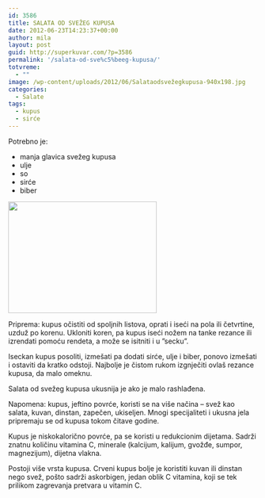 ```yaml
---
id: 3586
title: SALATA OD SVEŽEG KUPUSA
date: 2012-06-23T14:23:37+00:00
author: mila
layout: post
guid: http://superkuvar.com/?p=3586
permalink: '/salata-od-sve%c5%beeg-kupusa/'
totvreme:
  - ""
image: /wp-content/uploads/2012/06/Salataodsvežegkupusa-940x198.jpg
categories:
  - Salate
tags:
  - kupus
  - sirće
---
```

Potrebno je:

  * manja glavica svežeg kupusa
  * ulje
  * so
  * sirće
  * biber

<img class="alignnone size-medium wp-image-3587" title="Salataodsvežegkupusa" src="//superkuvar.com/wp-content/uploads/2012/06/Salataodsve%C5%BEegkupusa-300x225.jpg" alt="" width="300" height="225" /> 

Priprema: kupus očistiti od spoljnih listova, oprati i iseći na pola ili četvrtine, uzduž po korenu. Ukloniti koren, pa kupus iseći nožem na tanke rezance ili izrendati pomoću rendeta, a može se isitniti i u &#8221;secku&#8221;.

Iseckan kupus posoliti, izmešati pa dodati sirće, ulje i biber, ponovo izmešati i ostaviti da kratko odstoji. Najbolje je čistom rukom izgnječiti ovlaš rezance kupusa, da malo omeknu.

Salata od svežeg kupusa ukusnija je ako je malo rashlađena.

Napomena: kupus, jeftino povrće, koristi se na više načina &#8211; svež kao salata, kuvan, dinstan, zapečen, ukiseljen. Mnogi specijaliteti i ukusna jela pripremaju se od kupusa tokom čitave godine.

Kupus je niskokalorično povrće, pa se koristi u redukcionim dijetama. Sadrži znatnu količinu vitamina C, minerale (kalcijum, kalijum, gvožđe, sumpor, magnezijum), dijetna vlakna.

Postoji više vrsta kupusa. Crveni kupus bolje je koristiti kuvan ili dinstan nego svež, pošto sadrži askorbigen, jedan oblik C vitamina, koji se tek prilikom zagrevanja pretvara u vitamin C.
